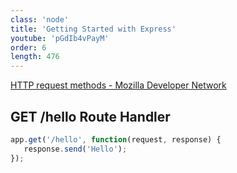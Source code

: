```yaml
---
class: 'node'
title: 'Getting Started with Express'
youtube: 'pGdIb4vPayM'
order: 6
length: 476
---
```


[HTTP request methods - Mozilla Developer Network](https://developer.mozilla.org/en-US/docs/Web/HTTP/Methods)

## GET /hello Route Handler

```js
app.get('/hello', function(request, response) {
   response.send('Hello');
});
```
